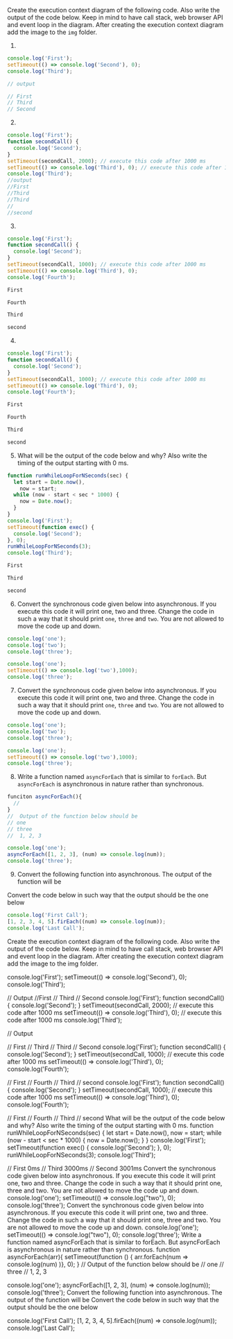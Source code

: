 Create the execution context diagram of the following code. Also write the output of the code below. Keep in mind to have call stack, web browser API and event loop in the diagram. After creating the execution context diagram add the image to the `img` folder.

1.

```js
console.log('First');
setTimeout(() => console.log('Second'), 0);
console.log('Third');

// output

// First
// Third
// Second
```

2.

```js
console.log('First');
function secondCall() {
  console.log('Second');
}
setTimeout(secondCall, 2000); // execute this code after 1000 ms
setTimeout(() => console.log('Third'), 0); // execute this code after 1000 ms
console.log('Third');
//output
//First
//Third
//Third
//
//second
```

3.

```js
console.log('First');
function secondCall() {
  console.log('Second');
}
setTimeout(secondCall, 1000); // execute this code after 1000 ms
setTimeout(() => console.log('Third'), 0);
console.log('Fourth');

First

Fourth

Third

second
```

4.

```js
console.log('First');
function secondCall() {
  console.log('Second');
}
setTimeout(secondCall, 1000); // execute this code after 1000 ms
setTimeout(() => console.log('Third'), 0);
console.log('Fourth');

First

Fourth

Third

second
```

5. What will be the output of the code below and why? Also write the timing of the output starting with 0 ms.

```js
function runWhileLoopForNSeconds(sec) {
  let start = Date.now(),
    now = start;
  while (now - start < sec * 1000) {
    now = Date.now();
  }
}
console.log('First');
setTimeout(function exec() {
  console.log('Second');
}, 0);
runWhileLoopForNSeconds(3);
console.log('Third');

First

Third

second
```

6. Convert the synchronous code given below into asynchronous. If you execute this code it will print one, two and three. Change the code in such a way that it should print `one`, `three` and `two`. You are not allowed to move the code up and down.

```js
console.log('one');
console.log('two');
console.log('three');

console.log('one');
setTimeout(() => console.log('two'),1000);
console.log('three');
```

7. Convert the synchronous code given below into asynchronous. If you execute this code it will print one, two and three. Change the code in such a way that it should print `one`, `three` and `two`. You are not allowed to move the code up and down.

```js
console.log('one');
console.log('two');
console.log('three');

console.log('one');
setTimeout(() => console.log('two'),1000);
console.log('three');
```

8. Write a function named `asyncForEach` that is similar to `forEach`. But `asyncForEach` is asynchronous in nature rather than synchronous.

```js
funciton asyncForEach(){
  //
}
//  Output of the function below should be
// one
// three
//  1, 2, 3

console.log('one');
asyncForEach([1, 2, 3], (num) => console.log(num));
console.log('three');
```

9. Convert the following function into asynchronous. The output of the function will be

<!-- First Call -->
<!-- 1, 2, 3, 4, 5 -->
<!-- Last Call -->

Convert the code below in such way that the output should be the one below

<!-- First Call -->
<!-- Last Call -->
<!-- 1, 2, 3, 4, 5 -->

```js
console.log('First Call');
[1, 2, 3, 4, 5].firEach((num) => console.log(num));
console.log('Last Call');
```


<!-- --------------------------- -->

Create the execution context diagram of the following code. Also write the output of the code below. Keep in mind to have call stack, web browser API and event loop in the diagram. After creating the execution context diagram add the image to the img folder.

console.log('First');
setTimeout(() => console.log('Second'), 0);
console.log('Third');

// Output
//First
// Third
// Second
console.log('First');
function secondCall() {
  console.log('Second');
}
setTimeout(secondCall, 2000); // execute this code after 1000 ms
setTimeout(() => console.log('Third'), 0); // execute this code after 1000 ms
console.log('Third');

// Output

// First
// Third
// Third
// Second
console.log('First');
function secondCall() {
  console.log('Second');
}
setTimeout(secondCall, 1000); // execute this code after 1000 ms
setTimeout(() => console.log('Third'), 0);
console.log('Fourth');

// First 
// Fourth 
// Third
// second
console.log('First');
function secondCall() {
  console.log('Second');
}
setTimeout(secondCall, 1000); // execute this code after 1000 ms
setTimeout(() => console.log('Third'), 0);
console.log('Fourth');


// First 
// Fourth 
// Third
// second
What will be the output of the code below and why? Also write the timing of the output starting with 0 ms.
function runWhileLoopForNSeconds(sec) {
  let start = Date.now(),
    now = start;
  while (now - start < sec * 1000) {
    now = Date.now();
  }
}
console.log('First');
setTimeout(function exec() {
  console.log('Second');
}, 0);
runWhileLoopForNSeconds(3);
console.log('Third');

// First 0ms
// Third 3000ms
// Second 3001ms
Convert the synchronous code given below into asynchronous. If you execute this code it will print one, two and three. Change the code in such a way that it should print one, three and two. You are not allowed to move the code up and down.
console.log('one');
setTimeout(() => console.log("two"), 0);
console.log('three');
Convert the synchronous code given below into asynchronous. If you execute this code it will print one, two and three. Change the code in such a way that it should print one, three and two. You are not allowed to move the code up and down.
console.log('one');
setTimeout(() => console.log("two"), 0);
console.log('three');
Write a function named asyncForEach that is similar to forEach. But asyncForEach is asynchronous in nature rather than synchronous.
function asyncForEach(arr){
  setTimeout(function () { 
    arr.forEach(num => console.log(num)
    )}, 0);
}
//  Output of the function below should be
// one
// three
//  1, 2, 3

console.log('one');
asyncForEach([1, 2, 3], (num) => console.log(num));
console.log('three');
Convert the following function into asynchronous. The output of the function will be
Convert the code below in such way that the output should be the one below

console.log('First Call');
[1, 2, 3, 4, 5].firEach((num) => console.log(num));
console.log('Last Call');